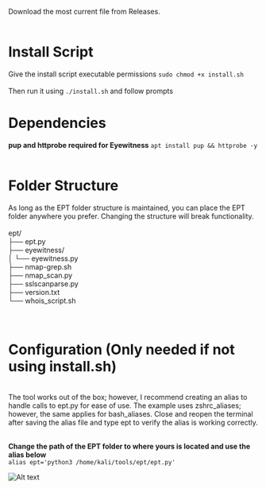 Download the most current file from Releases.
<br /><br />

# Install Script
Give the install script executable permissions `sudo chmod +x install.sh`
<br /><br />
Then run it using `./install.sh` and follow prompts

# Dependencies


**pup and httprobe required for Eyewitness** `apt install pup && httprobe -y`
<br /><br />
# Folder Structure
As long as the EPT folder structure is maintained, you can place the EPT folder anywhere you prefer. Changing the structure will break functionality.
<br /><br />
ept/<br />
├── ept.py<br />
├── eyewitness/<br />
│   └── eyewitness.py<br />
├── nmap-grep.sh<br />
├── nmap_scan.py<br />
├── sslscanparse.py<br />
├── version.txt<br />
└── whois_script.sh<br />
<br /><br />
# Configuration (Only needed if not using install.sh)
<br />
The tool works out of the box; however, I recommend creating an alias to handle calls to ept.py for ease of use. The example uses zshrc_aliases; however, the same applies for bash_aliases. Close and reopen the terminal after saving the alias file and type ept to verify the alias is working correctly.
<br /><br />

**Change the path of the EPT folder to where yours is located and use the alias below**
<br />
`alias ept='python3 /home/kali/tools/ept/ept.py'`

![Alt text](https://i.postimg.cc/jS2vqKPb/Virtual-Box-VM-Oi-GQmts0-QG.gif)
